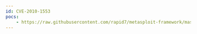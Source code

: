 ```yaml
---
id: CVE-2010-1553
pocs:
    - https://raw.githubusercontent.com/rapid7/metasploit-framework/master/modules/exploits/windows/http/hp_nnm_getnnmdata_maxage.rb
---
```

